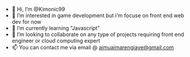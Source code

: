 - 👋 Hi, I’m @Kimonic99
- 👀 I’m interested in game development but i'm focuse on front end web dev for now
- 🌱 I’m currently learning "Javascript"
- 💞️ I’m looking to collaborate on any type of projects requiring front end engineer or cloud computing expert
- 📫 You can contact me via email @ aimuaimarengiaye@gmail.com

<!---
Kimonic99/Kimonic99 is a ✨ special ✨ repository because its `README.md` (this file) appears on your GitHub profile.
You can click the Preview link to take a look at your changes.
--->
